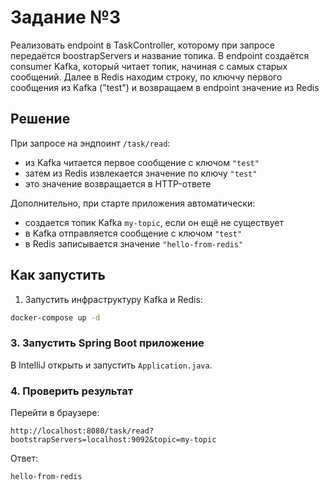 # Задание №3

Реализовать endpoint в TaskController, которому при запросе передаётся boostrapServers и название топика. В endpoint создаётся consumer Kafka, который читает топик, начиная с самых старых сообщений. Далее в Redis находим строку, по ключчу первого сообщения из Kafka ("test") и возвращаем в endpoint значение из Redis

## Решение

При запросе на эндпоинт `/task/read`:
- из Kafka читается первое сообщение с ключом `"test"`
- затем из Redis извлекается значение по ключу `"test"`
- это значение возвращается в HTTP-ответе

Дополнительно, при старте приложения автоматически:
- создается топик Kafka `my-topic`, если он ещё не существует
- в Kafka отправляется сообщение с ключом `"test"`
- в Redis записывается значение `"hello-from-redis"`

## Как запустить

1. Запустить инфраструктуру Kafka и Redis:
```bash
docker-compose up -d
```

### 3. Запустить Spring Boot приложение
В IntelliJ открыть и запустить `Application.java`.

### 4. Проверить результат
Перейти в браузере:
```http
http://localhost:8080/task/read?bootstrapServers=localhost:9092&topic=my-topic
```
Ответ:
```text
hello-from-redis
```